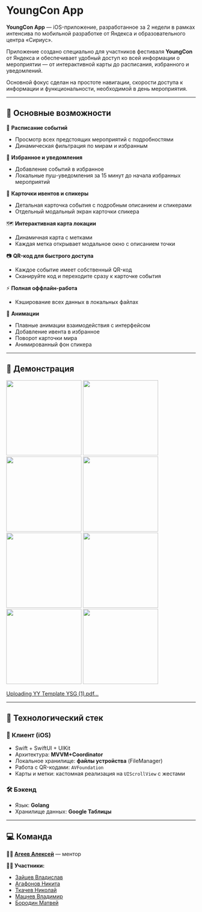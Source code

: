 # YoungCon App


**YoungCon App** — iOS-приложение, разработанное за 2 недели в рамках интенсива по мобильной разработке от Яндекса и образовательного центра «Сириус».

Приложение создано специально для участников фестиваля **YoungCon** от Яндекса и обеспечивает удобный доступ ко всей информации о мероприятии — от интерактивной карты до расписания, избранного и уведомлений. 

Основной фокус сделан на простоте навигации, скорости доступа к информации и функциональности, необходимой в день мероприятия.

---

## 📱 Основные возможности

📍 **Расписание событий**  
- Просмотр всех предстоящих мероприятий с подробностями  
- Динамическая фильтрация по мирам и избранным

🤍 **Избранное и уведомления**   
- Добавление событий в избранное  
- Локальные пуш-уведомления за 15 минут до начала избранных мероприятий  

🎤 **Карточки ивентов и спикеры**  
- Детальная карточка события с подробным описанием и спикерами
- Отдельный модальный экран карточки спикера  

🗺️ **Интерактивная карта локации**  
- Динамичная карта с метками  
- Каждая метка открывает модальное окно с описанием точки  

📷 **QR-код для быстрого доступа**  
- Каждое событие имеет собственный QR-код  
- Сканируйте код и переходите сразу к карточке события  

⚡ **Полная оффлайн-работа**  
- Кэширование всех данных в локальных файлах

🎨 **Анимации**
- Плавные анимации взаимодействия с интерфейсом  
- Добавление ивента в избранное  
- Поворот карточки мира  
- Анимированный фон спикера

---

## 🎥 Демонстрация

<p float="left">
  <img src="https://i.imgur.com/SEZPNwz.png" width="200"/>
  <img src="https://i.imgur.com/f3PSzYy.png" width="200"/>
  <img src="https://i.imgur.com/sWgx2nH.png" width="200"/>
  <img src="https://i.imgur.com/NPyw2lm.png" width="200"/>
  <img src="https://i.imgur.com/EZsrgSw.png" width="200"/>
  <img src="https://i.imgur.com/iwDWRaf.png" width="200"/>
  <img src="https://i.imgur.com/o3JuUKn.png" width="200"/>
  <img src="https://i.imgur.com/s4cSL6l.png" width="200"/>
</p>

[Uploading YY Template YSG (1).pdf…]()

---

## 🧱 Технологический стек

### 🧩 Клиент (iOS)

- Swift + SwiftUI + UIKit
- Архитектура: **MVVM+Coordinator**
- Локальное хранилище: **файлы устройства** (FileManager)
- Работа с QR-кодами: `AVFoundation`
- Карты и метки: кастомная реализация на `UIScrollView` с жестами

### 🛠 Бэкенд

- Язык: **Golang**
- Хранилище данных: **Google Таблицы**

---

## 💻 Команда

**👨‍🏫 [Агеев Алексей](https://github.com/alageev)** — ментор  

**👨‍💻 Участники:**
- [Зайцев Владислав](https://github.com/kituNew)
- [Агафонов Никита](https://github.com/agnick)
- [Ткачев Николай](https://github.com/NLarinov)
- [Мацнев Владимир](https://github.com/SolarHaddock46)
- [Бородин Матвей](https://github.com/matveylogee)
